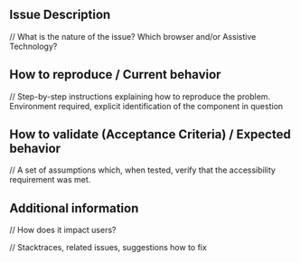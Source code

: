 ## Issue Description
// What is the nature of the issue? Which browser and/or Assistive Technology?

## How to reproduce / Current behavior
// Step-by-step instructions explaining how to reproduce the problem. Environment required, explicit identification of the component in question

## How to validate (Acceptance Criteria) / Expected behavior
// A set of assumptions which, when tested, verify that the accessibility requirement was met.

## Additional information
// How does it impact users?

// Stacktraces, related issues, suggestions how to fix
